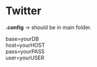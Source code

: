# Twitter

**.config** -> should be in main folder.

base=yourDB<br>
host=yourHOST<br>
pass=yourPASS<br>
user=yourUSER<br>

